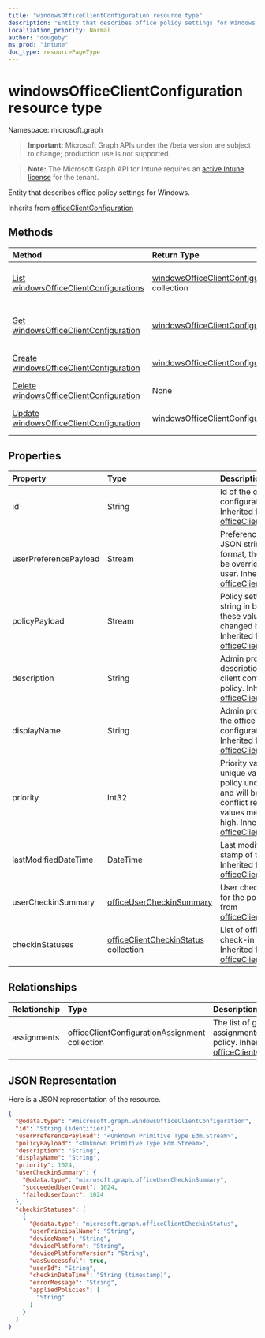 ```yaml
---
title: "windowsOfficeClientConfiguration resource type"
description: "Entity that describes office policy settings for Windows."
localization_priority: Normal
author: "dougeby"
ms.prod: "intune"
doc_type: resourcePageType
---
```


# windowsOfficeClientConfiguration resource type

Namespace: microsoft.graph

> **Important:** Microsoft Graph APIs under the /beta version are subject to change; production use is not supported.

> **Note:** The Microsoft Graph API for Intune requires an [active Intune license](https://go.microsoft.com/fwlink/?linkid=839381) for the tenant.

Entity that describes office policy settings for Windows.

Inherits from [officeClientConfiguration](../resources/intune-cirrus-officeclientconfiguration.md)

## Methods
|Method|Return Type|Description|
|:---|:---|:---|
|[List windowsOfficeClientConfigurations](../api/intune-cirrus-windowsofficeclientconfiguration-list.md)|[windowsOfficeClientConfiguration](../resources/intune-cirrus-windowsofficeclientconfiguration.md) collection|List properties and relationships of the [windowsOfficeClientConfiguration](../resources/intune-cirrus-windowsofficeclientconfiguration.md) objects.|
|[Get windowsOfficeClientConfiguration](../api/intune-cirrus-windowsofficeclientconfiguration-get.md)|[windowsOfficeClientConfiguration](../resources/intune-cirrus-windowsofficeclientconfiguration.md)|Read properties and relationships of the [windowsOfficeClientConfiguration](../resources/intune-cirrus-windowsofficeclientconfiguration.md) object.|
|[Create windowsOfficeClientConfiguration](../api/intune-cirrus-windowsofficeclientconfiguration-create.md)|[windowsOfficeClientConfiguration](../resources/intune-cirrus-windowsofficeclientconfiguration.md)|Create a new [windowsOfficeClientConfiguration](../resources/intune-cirrus-windowsofficeclientconfiguration.md) object.|
|[Delete windowsOfficeClientConfiguration](../api/intune-cirrus-windowsofficeclientconfiguration-delete.md)|None|Deletes a [windowsOfficeClientConfiguration](../resources/intune-cirrus-windowsofficeclientconfiguration.md).|
|[Update windowsOfficeClientConfiguration](../api/intune-cirrus-windowsofficeclientconfiguration-update.md)|[windowsOfficeClientConfiguration](../resources/intune-cirrus-windowsofficeclientconfiguration.md)|Update the properties of a [windowsOfficeClientConfiguration](../resources/intune-cirrus-windowsofficeclientconfiguration.md) object.|

## Properties
|Property|Type|Description|
|:---|:---|:---|
|id|String|Id of the office client configuration policy. Inherited from [officeClientConfiguration](../resources/intune-cirrus-officeclientconfiguration.md)|
|userPreferencePayload|Stream|Preference settings JSON string in binary format, these values can be overridden by the user. Inherited from [officeClientConfiguration](../resources/intune-cirrus-officeclientconfiguration.md)|
|policyPayload|Stream|Policy settings JSON string in binary format, these values cannot be changed by the user. Inherited from [officeClientConfiguration](../resources/intune-cirrus-officeclientconfiguration.md)|
|description|String|Admin provided description of the office client configuration policy. Inherited from [officeClientConfiguration](../resources/intune-cirrus-officeclientconfiguration.md)|
|displayName|String|Admin provided name of the office client configuration policy. Inherited from [officeClientConfiguration](../resources/intune-cirrus-officeclientconfiguration.md)|
|priority|Int32|Priority value should be unique value for each policy under a tenant and will be used for conflict resolution, lower values mean priority is high. Inherited from [officeClientConfiguration](../resources/intune-cirrus-officeclientconfiguration.md)|
|lastModifiedDateTime|DateTime|Last modified datetime stamp of the policy. Inherited from [officeClientConfiguration](../resources/intune-cirrus-officeclientconfiguration.md)|
|userCheckinSummary|[officeUserCheckinSummary](../resources/intune-cirrus-officeusercheckinsummary.md)|User check-in summary for the policy. Inherited from [officeClientConfiguration](../resources/intune-cirrus-officeclientconfiguration.md)|
|checkinStatuses|[officeClientCheckinStatus](../resources/intune-cirrus-officeclientcheckinstatus.md) collection|List of office Client check-in status. Inherited from [officeClientConfiguration](../resources/intune-cirrus-officeclientconfiguration.md)|

## Relationships
|Relationship|Type|Description|
|:---|:---|:---|
|assignments|[officeClientConfigurationAssignment](../resources/intune-cirrus-officeclientconfigurationassignment.md) collection|The list of group assignments for the policy. Inherited from [officeClientConfiguration](../resources/intune-cirrus-officeclientconfiguration.md)|

## JSON Representation
Here is a JSON representation of the resource.
<!-- {
  "blockType": "resource",
  "keyProperty": "id",
  "@odata.type": "microsoft.graph.windowsOfficeClientConfiguration"
}
-->
``` json
{
  "@odata.type": "#microsoft.graph.windowsOfficeClientConfiguration",
  "id": "String (identifier)",
  "userPreferencePayload": "<Unknown Primitive Type Edm.Stream>",
  "policyPayload": "<Unknown Primitive Type Edm.Stream>",
  "description": "String",
  "displayName": "String",
  "priority": 1024,
  "userCheckinSummary": {
    "@odata.type": "microsoft.graph.officeUserCheckinSummary",
    "succeededUserCount": 1024,
    "failedUserCount": 1024
  },
  "checkinStatuses": [
    {
      "@odata.type": "microsoft.graph.officeClientCheckinStatus",
      "userPrincipalName": "String",
      "deviceName": "String",
      "devicePlatform": "String",
      "devicePlatformVersion": "String",
      "wasSuccessful": true,
      "userId": "String",
      "checkinDateTime": "String (timestamp)",
      "errorMessage": "String",
      "appliedPolicies": [
        "String"
      ]
    }
  ]
}
```





